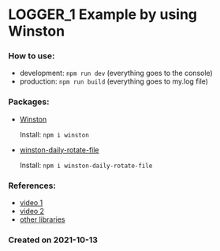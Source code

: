 # LOGGER_1 Example by using Winston

### How to use:
- development: `npm run dev` (everything goes to the console)
- production: `npm run build` (everything goes to my.log file)

### Packages:

- [Winston](https://www.npmjs.com/package/winston)

  Install: ` npm i winston `

- [winston-daily-rotate-file](https://github.com/winstonjs/winston-daily-rotate-file)

  Install: `npm i winston-daily-rotate-file`

### References:
- [video 1](https://www.youtube.com/watch?v=A5YiqaQbsyI)
- [video 2](https://www.youtube.com/watch?v=m2q1Cevl_qw)
- [other libraries](https://openbase.com/categories/js/best-nodejs-logging-libraries)
### Created on 2021-10-13
